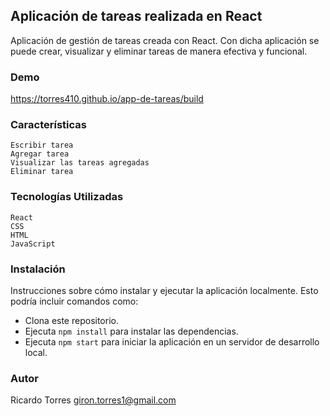 ## Aplicación de tareas realizada en React

Aplicación de gestión de tareas creada con React. Con dicha aplicación se puede crear, visualizar y eliminar tareas de manera efectiva y funcional.

### Demo

https://torres410.github.io/app-de-tareas/build

### Características

    Escribir tarea
    Agregar tarea
    Visualizar las tareas agregadas
	Eliminar tarea

### Tecnologías Utilizadas

	React
	CSS 
	HTML
	JavaScript

### Instalación

Instrucciones sobre cómo instalar y ejecutar la aplicación localmente. Esto podría incluir comandos como:

   - Clona este repositorio.
   - Ejecuta `npm install` para instalar las dependencias.
   - Ejecuta `npm start` para iniciar la aplicación en un servidor de desarrollo local.

### Autor

Ricardo Torres
giron.torres1@gmail.com